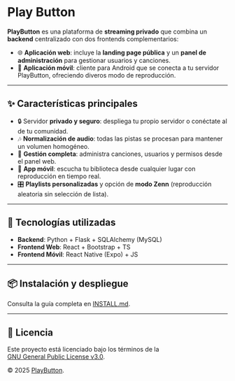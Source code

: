 # Play Button

**PlayButton** es una plataforma de **streaming privado** que combina un **backend** centralizado con dos frontends complementarios:

- 🌐 **Aplicación web**: incluye la **landing page pública** y un **panel de administración** para gestionar usuarios y canciones.
- 📱 **Aplicación móvil**: cliente para Android que se conecta a tu servidor PlayButton, ofreciendo diveros modo de reproducción.

---

## ✨ Características principales

- 🔒 Servidor **privado y seguro**: despliega tu propio servidor o conéctate al de tu comunidad.
- 🎶 **Normalización de audio**: todas las pistas se procesan para mantener un volumen homogéneo.
- 📂 **Gestión completa**: administra canciones, usuarios y permisos desde el panel web.
- 📱 **App móvil**: escucha tu biblioteca desde cualquier lugar con reproducción en tiempo real.
- 🎛️ **Playlists personalizadas** y opción de **modo Zenn** (reproducción aleatoria sin selección de lista).

---

## 🚀 Tecnologías utilizadas

- **Backend**: Python + Flask + SQLAlchemy (MySQL)
- **Frontend Web**: React + Bootstrap + TS
- **Frontend Móvil**: React Native (Expo) + JS

---

## 📦 Instalación y despliegue

Consulta la guía completa en [INSTALL.md](./INSTALL.md).

---

## 📜 Licencia

Este proyecto está licenciado bajo los términos de la  
[GNU General Public License v3.0](./LICENSE).

© 2025 [PlayButton](https://playbutton.cocinapp.com).
